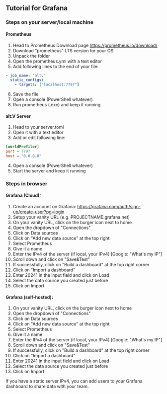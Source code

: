 ## Tutorial for Grafana

### Steps on your server/local machine

#### Prometheus
1. Head to Prometheus Download page https://prometheus.io/download/
2. Download "prometheus" LTS version for your OS
3. Unpack the folder
4. Open the prometheus.yml with a text editor
5. Add following lines to the end of your file:
```yml
- job_name: "altv"
  static_configs:
    - targets: ["localhost:7797"]
```
6. Save the file
7. Open a console (PowerShell whatever)
8. Run prometheus (.exe) and keep it running

#### alt:V Server
1. Head to your server.toml
2. Open it with a text editor
3. Add or edit following line:
```toml
[worldProfiler]
port = 7797
host = "0.0.0.0"
```
4. Open a console (PowerShell whatever)
5. Start the server and keep it running

### Steps in browser

#### Grafana (Cloud):
1. Create an account on Grafana: https://grafana.com/auth/sign-up/create-user?pg=login
2. Setup your vanity URL (e.g. PROJECTNAME.grafana.net)
3. On your vanity URL, click on the burger icon next to home
4. Open the dropdown of "Connections"
5. Click on Data sources
6. Click on "Add new data source" at the top right
7. Select Prometheus
8. Give it a name
9. Enter the IPv4 of the server (if local, your IPv4) [Google: "What's my IP"]
10. Scroll down and click on "Save&Test"
11. If successfully, click on "Build a dashboard" at the top right corner
12. Click on "Import a dashboard"
13. Enter 20241 in the input field and click on Load
14. Select the data source you created just before
15. Click on Import

#### Grafana (self-hosted):
1. On your vanity URL, click on the burger icon next to home
2. Open the dropdown of "Connections"
3. Click on Data sources
4. Click on "Add new data source" at the top right
5. Select Prometheus
6. Give it a name
7. Enter the IPv4 of the server (if local, your IPv4) [Google: "What's my IP"]
8. Scroll down and click on "Save&Test"
9. If successfully, click on "Build a dashboard" at the top right corner
10. Click on "Import a dashboard"
11. Enter 20241 in the input field and click on Load
12. Select the data source you created just before
13. Click on Import

If you have a static server IPv4, you can add users to your Grafana dashboard to share data with your team.

